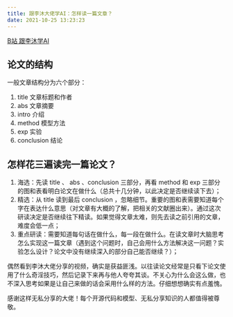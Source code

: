 ```yaml
---
title: 跟李沐大佬学AI：怎样读一篇文章？
date: 2021-10-25 13:23:23 
---
```




[B站 跟李沐学AI](https://www.bilibili.com/video/BV1H44y1t75x?spm_id_from=333.999.0.0) 

## 论文的结构

一般文章结构分为六个部分：

1. title 文章标题和作者
2. abs 文章摘要
3. intro 介绍
4. method 模型方法
5. exp 实验
6. conclusion 结论

## 怎样花三遍读完一篇论文？

1. 海选：先读 title 、 abs 、conclusion 三部分，再看 method 和 exp 三部分的图和表看明白论文在做什么（总共十几分钟，以此决定是否继续读下去）；
2. 精选：从 title 读到最后 conclusion ，忽略细节。重要的图和表需要知道每个字在表达什么意思（对文章有大概的了解，把相关的文献圈出来）。通过这次研读决定是否继续往下精读。如果觉得文章太难，则先去读之前引用的文章，难度会低一点；
3. 重点研读：需要知道每句话在做什么，每一段在做什么。在读文章时大脑思考怎么实现这一篇文章（遇到这个问题时，自己会用什么方法解决这一问题？实验怎么设计？论文中没有继续深入的部分自己能否继续？）；



偶然看到李沐大佬分享的视频，确实是获益匪浅。以往读论文经常是只看下论文使用了什么奇淫技巧，然后记录下来再与他人夸夸其谈。不关心为什么会这么做，也不深入思考如果是让自己来做的话会采用什么样的方法。仔细想想确实有点羞愧。

感谢这样无私分享的大佬！每个开源代码和模型、无私分享知识的人都值得被尊敬。

